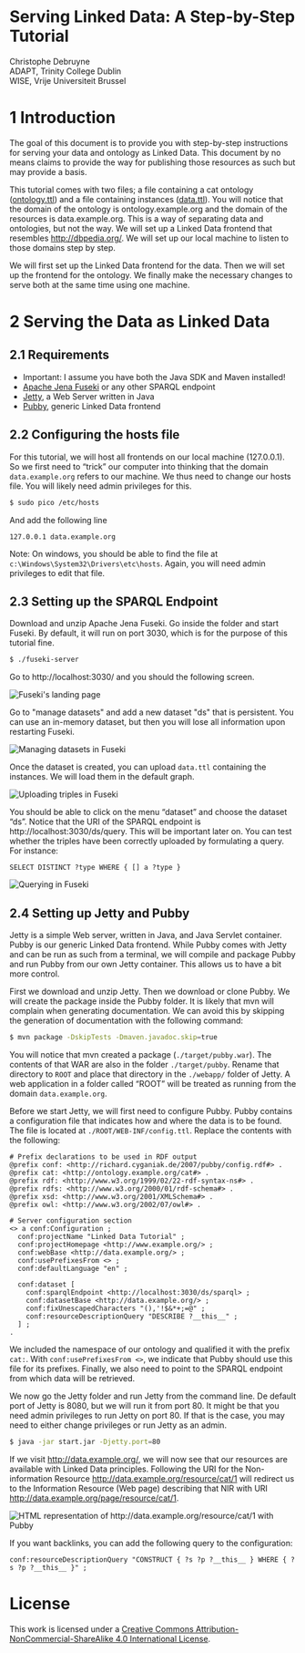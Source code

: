 # Serving Linked Data: A Step-by-Step Tutorial
Christophe Debruyne  
ADAPT, Trinity College Dublin  
WISE, Vrije Universiteit Brussel

# 1 Introduction
The goal of this document is to provide you with step-by-step instructions for serving your data and ontology as Linked Data. This document by no means claims to provide the way for publishing those resources as such but may provide a basis.

This tutorial comes with two files; a file containing a cat ontology ([ontology.ttl](/files/ontology.ttl)) and a file containing instances ([data.ttl](/files/data.ttl)). You will notice that the domain of the ontology is ontology.example.org and the domain of the resources is data.example.org. This is a way of separating data and ontologies, but not the way. We will set up a Linked Data frontend that resembles http://dbpedia.org/. We will set up our local machine to listen to those domains step by step.

We will first set up the Linked Data frontend for the data. Then we will set up the frontend for the ontology. We finally make the necessary changes to serve both at the same time using one machine.

# 2 Serving the Data as Linked Data
## 2.1 Requirements
*	Important: I assume you have both the Java SDK and Maven installed!
*	[Apache Jena Fuseki](https://jena.apache.org/documentation/fuseki2/index.html) or any other SPARQL endpoint
*	[Jetty](https://www.eclipse.org/jetty/download.html), a Web Server written in Java
*	[Pubby](https://github.com/cygri/pubby), generic Linked Data frontend


## 2.2 Configuring the hosts file
For this tutorial, we will host all frontends on our local machine (127.0.0.1). So we first need to “trick” our computer into thinking that the domain `data.example.org` refers to our machine. We thus need to change our hosts file. You will likely need admin privileges for this.

```bash
$ sudo pico /etc/hosts
```

And add the following line

`127.0.0.1 data.example.org`

Note: On windows, you should be able to find the file at `c:\Windows\System32\Drivers\etc\hosts`. Again, you will need admin privileges to edit that file.

## 2.3 Setting up the SPARQL Endpoint
Download and unzip Apache Jena Fuseki. Go inside the folder and start Fuseki. By default, it will run on port 3030, which is for the purpose of this tutorial fine.

```bash
$ ./fuseki-server
```

Go to http://localhost:3030/ and you should the following screen.

![Fuseki's landing page](./images/fuseki-1.png)

Go to "manage datasets" and add a new dataset "ds" that is persistent. You can use an in-memory dataset, but then you will lose all information upon restarting Fuseki.

![Managing datasets in Fuseki](./images/fuseki-2.png)

Once the dataset is created, you can upload `data.ttl` containing the instances. We will load them in the default graph.

![Uploading triples in Fuseki](./images/fuseki-3.png)

You should be able to click on the menu “dataset” and choose the dataset “ds”. Notice that the URI of the SPARQL endpoint is http://localhost:3030/ds/query. This will be important later on. You can test whether the triples have been correctly uploaded by formulating a query. For instance:

```SPARQL
SELECT DISTINCT ?type WHERE { [] a ?type }
```

![Querying in Fuseki](./images/fuseki-4.png)

## 2.4 Setting up Jetty and Pubby
Jetty is a simple Web server, written in Java, and Java Servlet container. Pubby is our generic Linked Data frontend. While Pubby comes with Jetty and can be run as such from a terminal, we will compile and package Pubby and run Pubby from our own Jetty container. This allows us to have a bit more control.

First we download and unzip Jetty. Then we download or clone Pubby. We will create the package inside the Pubby folder. It is likely that mvn will complain when generating documentation. We can avoid this by skipping the generation of documentation with the following command:

```bash
$ mvn package -DskipTests -Dmaven.javadoc.skip=true
```

You will notice that mvn created a package (`./target/pubby.war`). The contents of that WAR are also in the folder `./target/pubby`. Rename that directory to `ROOT` and place that directory in the `./webapp/` folder of Jetty. A web application in a folder called “ROOT” will be treated as running from the domain `data.example.org`.

Before we start Jetty, we will first need to configure Pubby. Pubby contains a configuration file that indicates how and where the data is to be found. The file is located at `./ROOT/WEB-INF/config.ttl`. Replace the contents with the following:

```
# Prefix declarations to be used in RDF output
@prefix conf: <http://richard.cyganiak.de/2007/pubby/config.rdf#> .
@prefix cat: <http://ontology.example.org/cat#> .
@prefix rdf: <http://www.w3.org/1999/02/22-rdf-syntax-ns#> .
@prefix rdfs: <http://www.w3.org/2000/01/rdf-schema#> .
@prefix xsd: <http://www.w3.org/2001/XMLSchema#> .
@prefix owl: <http://www.w3.org/2002/07/owl#> .

# Server configuration section
<> a conf:Configuration ;
  conf:projectName "Linked Data Tutorial" ;
  conf:projectHomepage <http://www.example.org/> ;
  conf:webBase <http://data.example.org/> ;
  conf:usePrefixesFrom <> ;
  conf:defaultLanguage "en" ;

  conf:dataset [
    conf:sparqlEndpoint <http://localhost:3030/ds/sparql> ;
    conf:datasetBase <http://data.example.org/> ;          	
    conf:fixUnescapedCharacters "(),'!$&*+;=@" ;
    conf:resourceDescriptionQuery "DESCRIBE ?__this__" ;
  ] ;
.
```

We included the namespace of our ontology and qualified it with the prefix `cat:`. With `conf:usePrefixesFrom <>`, we indicate that Pubby should use this file for its prefixes. Finally, we also need to point to the SPARQL endpoint from which data will be retrieved.

We now go the Jetty folder and run Jetty from the command line. De default port of Jetty is 8080, but we will run it from port 80. It might be that you need admin privileges to run Jetty on port 80. If that is the case, you may need to either change privileges or run Jetty as an admin.

```bash
$ java -jar start.jar -Djetty.port=80
```

If we visit http://data.example.org/, we will now see that our resources are available with Linked Data principles. Following the URI for the Non-information Resource http://data.example.org/resource/cat/1 will redirect us to the Information Resource (Web page) describing that NIR with URI http://data.example.org/page/resource/cat/1.

![HTML representation of http://data.example.org/resource/cat/1 with Pubby](./images/pubby-1.png)

If you want backlinks, you can add the following query to the configuration:

```
conf:resourceDescriptionQuery "CONSTRUCT { ?s ?p ?__this__ } WHERE { ?s ?p ?__this__ }" ;
```

# License
This work is licensed under a [Creative Commons Attribution-NonCommercial-ShareAlike 4.0 International License](https://creativecommons.org/licenses/by-nc-sa/4.0/).
